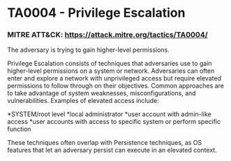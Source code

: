 # TA0004 - Privilege Escalation

### MITRE ATT&CK: https://attack.mitre.org/tactics/TA0004/

The adversary is trying to gain higher-level permissions.

Privilege Escalation consists of techniques that adversaries use to gain higher-level permissions on a system or network. Adversaries can often enter and explore a network with unprivileged access but require elevated permissions to follow through on their objectives. Common approaches are to take advantage of system weaknesses, misconfigurations, and vulnerabilities. Examples of elevated access include:

*SYSTEM/root level
*local administrator
*user account with admin-like access
*user accounts with access to specific system or perform specific function

These techniques often overlap with Persistence techniques, as OS features that let an adversary persist can execute in an elevated context.